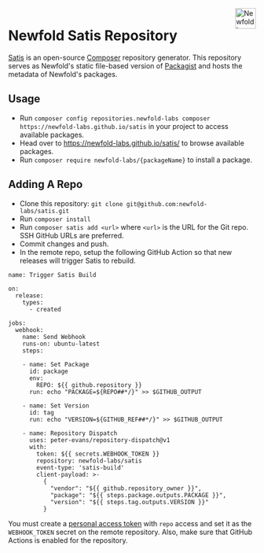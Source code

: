 <a href="https://newfold.com/" target="_blank">
    <img src="https://newfold.com/content/experience-fragments/newfold/site-header/master/_jcr_content/root/header/logo.coreimg.svg/1621395071423/newfold-digital.svg" alt="Newfold Logo" title="Newfold Digital" align="right" 
height="42" />
</a>

# Newfold Satis Repository

[Satis](https://composer.github.io/satis/) is an open-source [Composer](https://getcomposer.org/) repository generator. This repository serves as Newfold's static file-based version of [Packagist](https://packagist.org/) and hosts the metadata of Newfold's packages.

## Usage

- Run `composer config repositories.newfold-labs composer https://newfold-labs.github.io/satis` in your project to access available packages.
- Head over to https://newfold-labs.github.io/satis/ to browse available packages.
- Run `composer require newfold-labs/{packageName}` to install a package.

## Adding A Repo

- Clone this repository: `git clone git@github.com:newfold-labs/satis.git`
- Run `composer install`
- Run `composer satis add <url>` where `<url>` is the URL for the Git repo. SSH GitHub URLs are preferred.
- Commit changes and push.
- In the remote repo, setup the following GitHub Action so that new releases will trigger Satis to rebuild.

```
name: Trigger Satis Build

on:
  release:
    types:
      - created

jobs:
  webhook:
    name: Send Webhook
    runs-on: ubuntu-latest
    steps:

    - name: Set Package
      id: package
      env:
        REPO: ${{ github.repository }}
      run: echo "PACKAGE=${REPO##*/}" >> $GITHUB_OUTPUT

    - name: Set Version
      id: tag
      run: echo "VERSION=${GITHUB_REF##*/}" >> $GITHUB_OUTPUT

    - name: Repository Dispatch
      uses: peter-evans/repository-dispatch@v1
      with:
        token: ${{ secrets.WEBHOOK_TOKEN }}
        repository: newfold-labs/satis
        event-type: 'satis-build'
        client-payload: >-
          {
            "vendor": "${{ github.repository_owner }}",
            "package": "${{ steps.package.outputs.PACKAGE }}",
            "version": "${{ steps.tag.outputs.VERSION }}"
          }

```

You must create a [personal access token](https://github.com/settings/tokens) with `repo` access and set it as the `WEBHOOK_TOKEN` secret on the remote repository. Also, make sure that GitHub Actions is enabled for the repository.